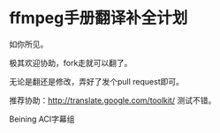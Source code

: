 ffmpeg手册翻译补全计划
====================

如你所见。

极其欢迎协助，fork走就可以翻了。

无论是翻还是修改，弄好了发个pull request即可。

推荐协助：http://translate.google.com/toolkit/   测试不错。

Beining
ACI字幕组
